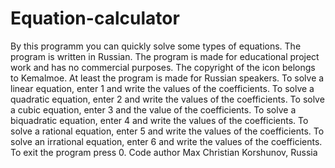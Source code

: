 # Equation-calculator
By this programm you can quickly solve some types of equations. The program is written in Russian.
The program is made for educational project work and has no commercial purposes. The copyright of the icon belongs to Kemalmoe. At least the program is made for Russian speakers. 
To solve a linear equation, enter 1 and write the values ​​of the coefficients. 
To solve a quadratic equation, enter 2 and write the values ​​of the coefficients. 
To solve a cubic equation, enter 3 and the value of the coefficients. 
To solve a biquadratic equation, enter 4 and write the values ​​of the coefficients. 
To solve a rational equation, enter 5 and write the values ​​of the coefficients. 
To solve an irrational equation, enter 6 and write the values ​​of the coefficients. 
To exit the program press 0.
Code author Max Christian Korshunov, Russia
